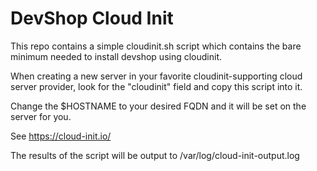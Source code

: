 # DevShop Cloud Init

This repo contains a simple cloudinit.sh script which contains the bare minimum needed to install devshop using cloudinit.

When creating a new server in your favorite cloudinit-supporting cloud server provider, look for the "cloudinit" field and copy this script into it.

Change the $HOSTNAME to your desired FQDN and it will be set on the server for you.

See https://cloud-init.io/

The results of the script will be output to /var/log/cloud-init-output.log
